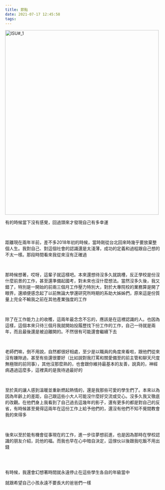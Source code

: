 ```yaml
---
title: 節點
date: 2021-07-17 12:45:58
tags:
---
```

<img src="/images/image.png" alt="ISU#_1" width="500" height="600">

<br>

<p>有的時候當下沒有感覺，回過頭來才發現自己有多幸運</p>

<br>

<p>距離現在兩年半前，差不多2018年初的時候，當時剛從台北回來時幾乎要放棄整個人生。我對自己、對這個社會的認識還是太淺薄，成功的定義和過程跟自己想的不太一樣。那段時間看來我從來沒有正確過</p>

<br>

<p>那時候想著，哎呀，這輩子就這樣吧。本來還想待沒多久就跳槽，反正學校是份沒什麼前景的工作，甚至還準備起國考，對未來也沒什麼想法。當然沒多久後，我又錯了，特別是一開始的前兩三個月工作壓力特別大，對於大專院校的業務算是開了眼界，還順便感念起了以前無論大學還研究所時期的系助大姊姊們，原來這是份質量上完全不輸我之前在其他產業強度的工作</p>

<br>

<p>除了在工作能力上的收穫，這兩年最念念不忘的，應該是在這裡認識的人。也因為這樣，這個本來只待三個月我就開始投履歷找下份工作的工作，自己一待就是兩年，而且最後還是被迫離開的。不然很有可能還會繼續下去</p>

<br>

<p>老師們嘛，倒不用說，自然都很好相處，至少是以職員的角度來看啦，跟他們從來沒有嫌隙過，甚至有些還很要好（比如說對我打罵和關愛備至的前主管和聊天尺度無極限的前同事），其他沒那麼熟的，也會跟你維持最基本的友善，說真的，神經病遇過這麼多，這裡真的是我待過最好的</p>

<br>

<p>至於真的讓人感到溫暖並重新燃起熱情的，還是我那些可愛的學生們了。本來以為因為年齡上的差距，自己跟這些小大人可能沒什麼好交流或交心。沒多久我又徹底的改觀。在他們身上我看到了自己過去這幾年的影子，還有更多的都是對自己的反省，有時候甚至覺得這兩年在這份工作上給予他們的，還沒有他們不知不覺間教會我的來得多</p>

<br>

<p>後來以至於能有機會從事現在的工作，進一步往夢想前進，也是因為那時在學校認識的朋友介紹，託他的福。而我也早在心中暗自決定，這傢伙以後跟我吃飯不用出錢</p>

<br>
<br>

<p>有時候，我還會幻想著時間就永遠停止在這些學生各自的年級當中</p>
<p>就跟希望自己小孩永遠不要長大的爸爸們一樣</p>

<br>
